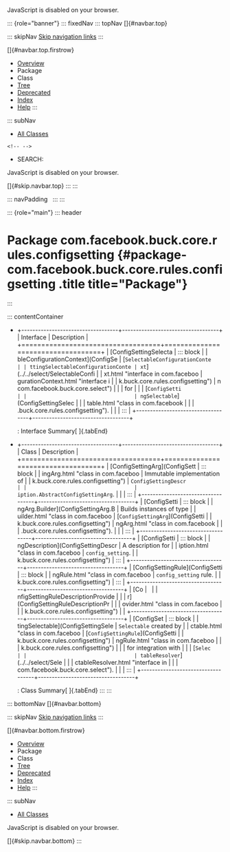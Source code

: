 <div>

JavaScript is disabled on your browser.

</div>

::: {role="banner"}
::: fixedNav
::: topNav
[]{#navbar.top}

::: skipNav
[Skip navigation links](#skip.navbar.top "Skip navigation links")
:::

[]{#navbar.top.firstrow}

-   [Overview](../../../../../../index.html)
-   Package
-   Class
-   [Tree](package-tree.html)
-   [Deprecated](../../../../../../deprecated-list.html)
-   [Index](../../../../../../index-all.html)
-   [Help](../../../../../../help-doc.html)
:::

::: subNav
-   [All Classes](../../../../../../allclasses.html)

```{=html}
<!-- -->
```
-   SEARCH:

<div>

<div>

JavaScript is disabled on your browser.

</div>

</div>

[]{#skip.navbar.top}
:::
:::

::: navPadding
 
:::
:::

::: {role="main"}
::: header
# Package com.facebook.buck.core.rules.configsetting {#package-com.facebook.buck.core.rules.configsetting .title title="Package"}
:::

::: contentContainer
-   +-----------------------------------+-----------------------------------+
    | Interface                         | Description                       |
    +===================================+===================================+
    | [ConfigSettingSelecta             | ::: block                         |
    | bleConfigurationContext](ConfigSe | [`SelectableConfigurationConte    |
    | ttingSelectableConfigurationConte | xt`](../../select/SelectableConfi |
    | xt.html "interface in com.faceboo | gurationContext.html "interface i |
    | k.buck.core.rules.configsetting") | n com.facebook.buck.core.select") |
    |                                   | for                               |
    |                                   | [`ConfigSetti                     |
    |                                   | ngSelectable`](ConfigSettingSelec |
    |                                   | table.html "class in com.facebook |
    |                                   | .buck.core.rules.configsetting"). |
    |                                   | :::                               |
    +-----------------------------------+-----------------------------------+

    : Interface Summary[ ]{.tabEnd}

-   +-----------------------------------+-----------------------------------+
    | Class                             | Description                       |
    +===================================+===================================+
    | [ConfigSettingArg](ConfigSett     | ::: block                         |
    | ingArg.html "class in com.faceboo | Immutable implementation of       |
    | k.buck.core.rules.configsetting") | `ConfigSettingDescr               |
    |                                   | iption.AbstractConfigSettingArg`. |
    |                                   | :::                               |
    +-----------------------------------+-----------------------------------+
    | [ConfigSetti                      | ::: block                         |
    | ngArg.Builder](ConfigSettingArg.B | Builds instances of type          |
    | uilder.html "class in com.faceboo | [`ConfigSettingArg`](ConfigSetti  |
    | k.buck.core.rules.configsetting") | ngArg.html "class in com.facebook |
    |                                   | .buck.core.rules.configsetting"). |
    |                                   | :::                               |
    +-----------------------------------+-----------------------------------+
    | [ConfigSetti                      | ::: block                         |
    | ngDescription](ConfigSettingDescr | A description for                 |
    | iption.html "class in com.faceboo | `config_setting`.                 |
    | k.buck.core.rules.configsetting") | :::                               |
    +-----------------------------------+-----------------------------------+
    | [ConfigSettingRule](ConfigSetti   | ::: block                         |
    | ngRule.html "class in com.faceboo | `config_setting` rule.            |
    | k.buck.core.rules.configsetting") | :::                               |
    +-----------------------------------+-----------------------------------+
    | [Co                               |                                   |
    | nfigSettingRuleDescriptionProvide |                                   |
    | r](ConfigSettingRuleDescriptionPr |                                   |
    | ovider.html "class in com.faceboo |                                   |
    | k.buck.core.rules.configsetting") |                                   |
    +-----------------------------------+-----------------------------------+
    | [ConfigSet                        | ::: block                         |
    | tingSelectable](ConfigSettingSele | `Selectable` created by           |
    | ctable.html "class in com.faceboo | [`ConfigSettingRule`](ConfigSetti |
    | k.buck.core.rules.configsetting") | ngRule.html "class in com.faceboo |
    |                                   | k.buck.core.rules.configsetting") |
    |                                   | for integration with              |
    |                                   | [`Selec                           |
    |                                   | tableResolver`](../../select/Sele |
    |                                   | ctableResolver.html "interface in |
    |                                   |  com.facebook.buck.core.select"). |
    |                                   | :::                               |
    +-----------------------------------+-----------------------------------+

    : Class Summary[ ]{.tabEnd}
:::
:::

::: bottomNav
[]{#navbar.bottom}

::: skipNav
[Skip navigation links](#skip.navbar.bottom "Skip navigation links")
:::

[]{#navbar.bottom.firstrow}

-   [Overview](../../../../../../index.html)
-   Package
-   Class
-   [Tree](package-tree.html)
-   [Deprecated](../../../../../../deprecated-list.html)
-   [Index](../../../../../../index-all.html)
-   [Help](../../../../../../help-doc.html)
:::

::: subNav
-   [All Classes](../../../../../../allclasses.html)

<div>

<div>

JavaScript is disabled on your browser.

</div>

</div>

[]{#skip.navbar.bottom}
:::

